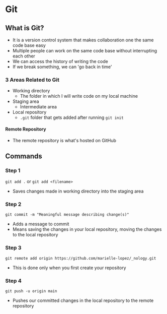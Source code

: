 # Git

## What is Git?
- It is a version control system that makes collaboration one the same code base easy
- Multiple people can work on the same code base without interrupting each other
- We can access the history of writing the code
- If we break something, we can 'go back in time'


### 3 Areas Related to Git
- Working directory
    - The folder in which I will write code on my local machine
- Staging area
    - Intermediate area
- Local repository
    - `.git` folder that gets added after running `git init`

#### Remote Repository
- The remote repository is what's hosted on GitHub

## Commands
### Step 1
`git add .` or `git add <filename>`
- Saves changes made in working directory into the staging area

### Step 2
`git commit -m "Meaningful message describing change(s)"`
- Adds a message to commit
- Means saving the changes in your local repository, moving the changes to the local repository

### Step 3
`git remote add origin https://github.com/marielle-lopez/_nology.git`
- This is done only when you first create your repository

### Step 4
`git push -u origin main`
- Pushes our committed changes in the local repository to the remote repository